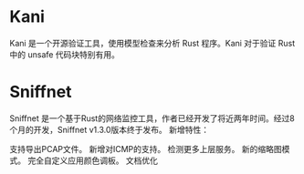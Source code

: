 # Kani
Kani 是一个开源验证工具，使用模型检查来分析 Rust 程序。Kani 对于验证 Rust 中的 unsafe 代码块特别有用。


# Sniffnet


Sniffnet 是一个基于Rust的网络监控工具，作者已经开发了将近两年时间。经过8个月的开发，Sniffnet v1.3.0版本终于发布。
新增特性：

支持导出PCAP文件。
新增对ICMP的支持。
检测更多上层服务。
新的缩略图模式。
完全自定义应用颜色调板。
文档优化